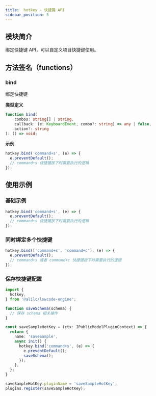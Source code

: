 ```yaml
---
title:  hotkey - 快捷键 API
sidebar_position: 5
---
```

## 模块简介
绑定快捷键 API，可以自定义项目快捷键使用。

## 方法签名（functions）
### bind
绑定快捷键

**类型定义**
```typescript
function bind(
	combos: string[] | string,
	callback: (e: KeyboardEvent, combo?: string) => any | false,
	action?: string
): () => void;
```

**示例**
```typescript
hotkey.bind('command+s', (e) => {
  e.preventDefault();
  // command+s 快捷键按下时需要执行的逻辑
});
```

## 使用示例
### 基础示例
```typescript
hotkey.bind('command+s', (e) => {
  e.preventDefault();
  // command+s 快捷键按下时需要执行的逻辑
});
```

### 同时绑定多个快捷键
```typescript
hotkey.bind(['command+s', 'command+c'], (e) => {
  e.preventDefault();
  // command+s 或者 command+c 快捷键按下时需要执行的逻辑
});
```

### 保存快捷键配置
```typescript
import {
  hotkey,
} from '@alilc/lowcode-engine';

function saveSchema(schema) {
  // 保存 schema 相关操作
}

const saveSampleHotKey = (ctx: IPublicModelPluginContext) => {
  return {
    name: 'saveSample',
    async init() {
      hotkey.bind('command+s', (e) => {
        e.preventDefault();
        saveSchema();
      });
    },
  };
}

saveSampleHotKey.pluginName = 'saveSampleHotKey';
plugins.register(saveSampleHotKey);
```
